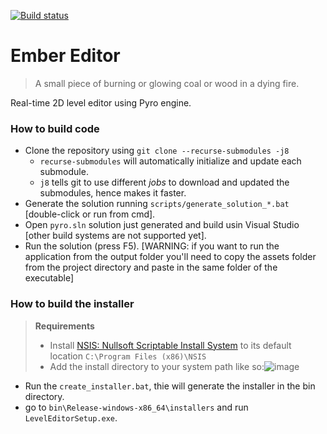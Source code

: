 [![Build status](https://ci.appveyor.com/api/projects/status/r3k87jbaegd8v3fc/branch/procedural_generation?svg=true)](https://ci.appveyor.com/project/L4ZZA/pyro-procedural-gen/branch/procedural_generation)

# Ember Editor

> A small piece of burning or glowing coal or wood in a dying fire.

Real-time 2D level editor using Pyro engine.

### How to build code

- Clone the repository using `git clone --recurse-submodules -j8`
    - `recurse-submodules` will automatically initialize and update each submodule.
    - `j8` tells git to use different _jobs_ to download and updated the submodules, hence makes it faster.
- Generate the solution running `scripts/generate_solution_*.bat` [double-click or run from cmd].
- Open `pyro.sln` solution just generated and build usin Visual Studio [other build systems are not supported yet].
- Run the solution (press F5).
[WARNING: if you want to run the application from the output folder you'll need to copy the assets folder from the project directory and paste in the same folder of the executable]

### How to build the installer

> **Requirements**
> - Install [NSIS: Nullsoft Scriptable Install System](https://sourceforge.net/projects/nsis/) to its default location `C:\Program Files (x86)\NSIS`
> - Add the install directory to your system path like so:![image](https://i.imgur.com/cTZquD7.png)

- Run the `create_installer.bat`, thie will generate the installer in the bin directory.
- go to `bin\Release-windows-x86_64\installers` and run `LevelEditorSetup.exe`.
